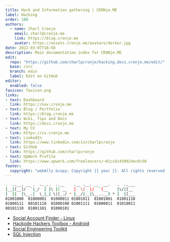 ```yaml
---
title: Hack and Information gathering | CRONje.ME
label: Hacking
order: 100
authors:
  - name: Charl Cronje
    email: charl@cronje.me
    link: https://blog.cronje.me
    avatar: https://assets.cronje.me/avatars/darker.jpg
date: 2022-03-07T16:58
description: Main documentation index for CRONje.ME
edit:
  repo: "https://github.com/charlpcronje/hacking.docs.cronje.me/edit/"
  base: /src
  branch: main
  label: Edit on GitHub
editor:
  enabled: false
favicon: favicon.png
links:
- text: Dashboard
  link: https://nav.cronje.me
- text: Blog / Portfolio
  link: https://blog.cronje.me
- text: Wiki, Tips and Docs 
  link: https://docs.cronje.me
- text: My CV
  link: https://cv.cronje.me
- text: LinkedIn
  link: https://www.linkedin.com/in/charlpcronje
- text: GitHub
  link: https://github.com/charlpcronje
- text: UpWork Profile
  link: https://www.upwork.com/freelancers/~01ccb1439024ec9c50
footer:
  copyright: "webAlly &copy; Copyright {{ year }}. All rights reserved."
---
```

<script type="text/javascript">(function(w,s){var e=document.createElement("script");e.type="text/javascript";e.async=true;e.src="https://cdn.pagesense.io/js/webally/f2527eebee974243853bcd47b32631f4.js";var x=document.getElementsByTagName("script")[0];x.parentNode.insertBefore(e,x);})(window,"script");</script>

```sh
.  ..__. __ .  .._..  ..__    .__ .__. __  __.   .  ..___
|__|[__]/  `|_/  | |\ |[ __   |  \|  |/  `(__    |\/|[__ 
|  ||  |\__.|  \_|_| \|[_./ * |__/|__|\__..__) * |  |[___
01001000  01000001  01000011 01001011  01001001  01001110 
01000111  00101110  01000100 01001111  01000011  01010011 
00101110  01001101  01000101 
```

- [Social Account Finder - Linux](./sherlock.md)
- [Hackode Hackers Toolbox - Android](./hackode.md)
- [Social Engineering Toolkit](./set.md)
- [SQL Injection](./sqlInjection.md)